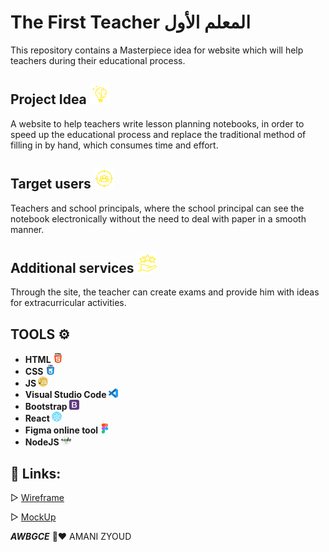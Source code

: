 # The First Teacher المعلم الأول
This repository contains a Masterpiece idea for website which will help teachers during their educational process.

## Project Idea ![](first-teacher/src/images/bulb.png)
 A website to help teachers write lesson planning notebooks, in order to speed up the educational process and replace the traditional method of filling in by hand, which consumes time and effort.


 ## Target users ![](first-teacher/src/images/target.png)
 Teachers and school principals, where the school principal can see the notebook electronically without the need to deal with paper in a smooth manner.


 ## Additional services ![](first-teacher/src/images/customer.png)
 Through the site, the teacher can create exams and provide him with ideas for extracurricular activities.



  ## **TOOLS ⚙️**
- **HTML ![](first-teacher/src/images/html-5.png)**
- **CSS ![](first-teacher/src/images/css.png)**
- **JS ![](first-teacher/src/images/javascript.png)**
- **Visual Studio Code ![](first-teacher/src/images/vs.png)**
- **Bootstrap ![](first-teacher/src/images/bootstrap.png)**
- **React ![](first-teacher/src/images/react.png)**
- **Figma online tool ![](first-teacher/src/images/figma2.png)**
- **NodeJS ![](first-teacher/src/images/nodejs.png)**

## **📎 Links:**

▷ [Wireframe](https://www.figma.com/file/JjlnCwvM1DBkzYOeEUgowH/Wireframe?node-id=0%3A1&t=aBlpc6zR43nYY5TO-1)

▷ [MockUp](https://www.figma.com/file/RvUUNFBLbkWzHBRX66XssA/MockUp?node-id=0%3A1&t=X1FLrLVA8GtTd1UQ-1)



***AWBGCE*** 🌼❤️ AMANI ZYOUD